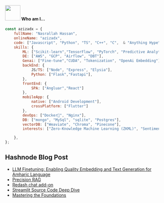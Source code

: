 #### <img src="https://media.giphy.com/media/VgCDAzcKvsR6OM0uWg/giphy.gif" width="50"> Who am I...  
```javascript
const azizadx = {
    fullName: "Nasrallah Hassan",
    onlineName: "azizadx",
    code: ["Javascript", "Python", "TS", "C++", "C",  & "Anything Hype"],
    skills: {
        ML: ["Scikit-learn","TensorFlow", "PyTorch", "Predictive Analytics", "NLP"],
        DE: ["AWS", "GCP", "Airflow", "DBT"],
        Genai: ["Fine-tune","CUDA", "Tokenization", "OpenAi Embedding"],
        backEnd: {
            JS/TS: ["Node", "Express", "Elysia"],
            Python: ["Flask","Fastapi"],
        },
        frontEnd: {
            SPA: ["Angluar","React"]
        },
        mobileApp: {
            native: ["Android Development"],
            crossPlatform: ["Flutter"]
        },
        devOps: ["Docker🐳", "Nginx"],
        DB: ["mongo", "MySql", "sqlite", "Postgres"],
        vectorDB: ["Weaviate", "Chroma", "Pinecone"], 
        interests: ["Zero-Knowledge Machine Learning (ZKML)", "Sentiment Analysis", "Recurrent Neural Networks (RNN)", "Retrieval-Augmented Generation (RAG)", "Quantum-LoRa Architecture (QLoRA)"]

    },
};

```

## Hashnode Blog Post
<!-- HASHNODE:START -->
- [LLM Finetuning: Enabling Quality Embedding and Text Generation for Amharic Language](https://azizadx.hashnode.dev/llm-finetuning-enabling-quality-embedding-and-text-generation-for-amharic-language)
- [Precision RAG](https://azizadx.hashnode.dev/precision-rag)
- [Redash chat add-on](https://azizadx.hashnode.dev/redash-chat-add-on)
- [Streamlit Source Code Deep Dive](https://azizadx.hashnode.dev/streamlit-source-code-deep-dive)
- [Mastering the Foundations](https://azizadx.hashnode.dev/mastering-the-foundations)
<!-- HASHNODE:END -->

